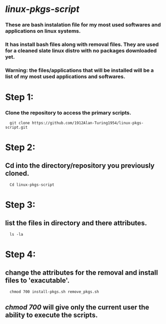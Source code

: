 # *linux-pkgs-script*

### These are bash instalation file for my most used softwares and applications on linux systems.
### It has install bash files along with removal files. They are used for a cleaned slate linux distro with no packages downloaded yet.

### Warning: the files/applications that will be installed will be a list of my most used applications and softwares.

# Step 1:
### Clone the repository to access the primary scripts.
~~~
  git clone https://github.com/1912Alan-Turing1954/linux-pkgs-script.git
~~~

# Step 2:
## Cd into the directory/repository you previously cloned.
~~~
  Cd linux-pkgs-script
~~~
# Step 3:
## list the files in directory and there attributes.
~~~
  ls -la
~~~
# Step 4:
## change the attributes for the removal and install files to 'exacutable'.
~~~
  chmod 700 install-pkgs.sh remove_pkgs.sh
~~~
## *chmod 700* will give only the current user the ability to execute the scripts. 
